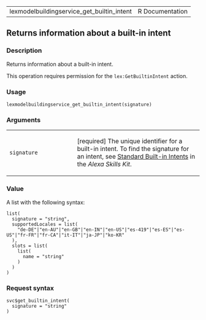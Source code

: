 <table style="width: 100%;">
<tbody>
<tr class="odd">
<td>lexmodelbuildingservice_get_builtin_intent</td>
<td style="text-align: right;">R Documentation</td>
</tr>
</tbody>
</table>

## Returns information about a built-in intent

### Description

Returns information about a built-in intent.

This operation requires permission for the `lex:GetBuiltinIntent`
action.

### Usage

    lexmodelbuildingservice_get_builtin_intent(signature)

### Arguments

<table>
<colgroup>
<col style="width: 35%" />
<col style="width: 65%" />
</colgroup>
<tbody>
<tr class="odd">
<td><code
id="lexmodelbuildingservice_get_builtin_intent_:_signature">signature</code></td>
<td><p>[required] The unique identifier for a built-in intent. To find
the signature for an intent, see <a
href="https://developer.amazon.com/en-US/docs/alexa/custom-skills/standard-built-in-intents.html">Standard
Built-in Intents</a> in the <em>Alexa Skills Kit</em>.</p></td>
</tr>
</tbody>
</table>

### Value

A list with the following syntax:

    list(
      signature = "string",
      supportedLocales = list(
        "de-DE"|"en-AU"|"en-GB"|"en-IN"|"en-US"|"es-419"|"es-ES"|"es-US"|"fr-FR"|"fr-CA"|"it-IT"|"ja-JP"|"ko-KR"
      ),
      slots = list(
        list(
          name = "string"
        )
      )
    )

### Request syntax

    svc$get_builtin_intent(
      signature = "string"
    )
